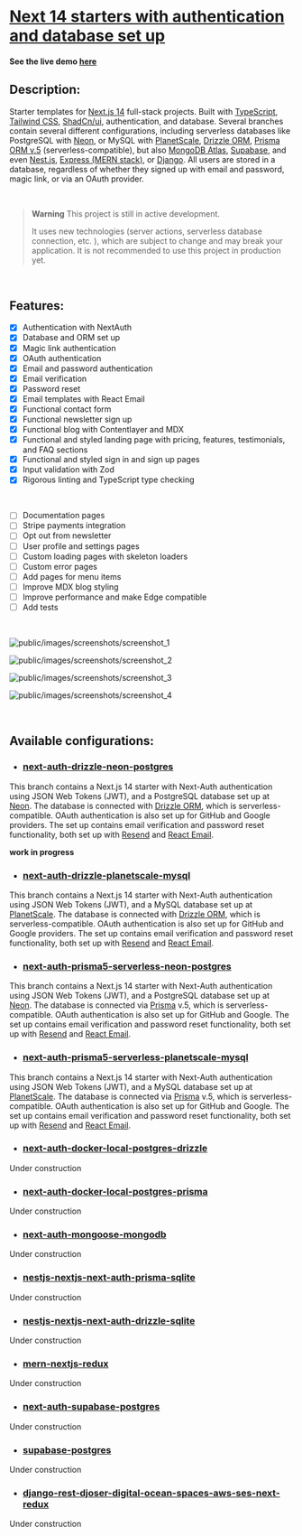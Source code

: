 # [Next 14 starters with authentication and database set up](https://saasyland.com)

#### See the live demo [here](https://saasyland.com)

## Description:

Starter templates for [Next.js 14](https://nextjs.org/) full-stack projects. Built with [TypeScript](https://www.typescriptlang.org/), [Tailwind CSS](https://tailwindcss.com/), [ShadCn/ui](https://ui.shadcn.com/), authentication, and database. Several branches contain several different configurations, including serverless databases like PostgreSQL with [Neon](https://neon.tech), or MySQL with [PlanetScale](https://planetscale.com), [Drizzle ORM](https://orm.drizzle.team/), [Prisma ORM v.5](https://www.prisma.io/) (serverless-compatible), but also [MongoDB Atlas](https://www.mongodb.com/atlas/database), [Supabase](https://supabase.com/), and even [Nest.js](https://nestjs.com/), [Express (MERN stack)](https://expressjs.com/), or [Django](https://www.djangoproject.com/). All users are stored in a database, regardless of whether they signed up with email and password, magic link, or via an OAuth provider.

<br />

> **Warning**
> This project is still in active development.
>
> It uses new technologies (server actions, serverless database connection, etc. ), which are subject to change and may break your application.
> It is not recommended to use this project in production yet.

<br />

## Features:

- [x] Authentication with NextAuth
- [x] Database and ORM set up
- [x] Magic link authentication
- [x] OAuth authentication
- [x] Email and password authentication
- [x] Email verification
- [x] Password reset
- [x] Email templates with React Email
- [x] Functional contact form
- [x] Functional newsletter sign up
- [x] Functional blog with Contentlayer and MDX
- [x] Functional and styled landing page with pricing, features, testimonials, and FAQ sections
- [x] Functional and styled sign in and sign up pages
- [x] Input validation with Zod
- [x] Rigorous linting and TypeScript type checking

<br />

- [ ] Documentation pages
- [ ] Stripe payments integration
- [ ] Opt out from newsletter
- [ ] User profile and settings pages
- [ ] Custom loading pages with skeleton loaders
- [ ] Custom error pages
- [ ] Add pages for menu items
- [ ] Improve MDX blog styling
- [ ] Improve performance and make Edge compatible
- [ ] Add tests

<br />

![public/images/screenshots/screenshot_1](./public/images/screenshots/screenshot_1.png)

![public/images/screenshots/screenshot_2](./public/images/screenshots/screenshot_2.png)

![public/images/screenshots/screenshot_3](./public/images/screenshots/screenshot_3.png)

![public/images/screenshots/screenshot_4](./public/images/screenshots/screenshot_4.png)

<br />

## Available configurations:

- ### [next-auth-drizzle-neon-postgres](https://github.com/pjborowiecki/SAASY-LAND-Next-14-Starters-With-Authentication-And-Database-Implemented/tree/next-auth-drizzle-planetscale-mysql)

This branch contains a Next.js 14 starter with Next-Auth authentication using JSON Web Tokens (JWT), and a PostgreSQL database set up at [Neon](https://neon.tech). The database is connected with [Drizzle ORM](https://orm.drizzle.team), which is serverless-compatible. OAuth authentication is also set up for GitHub and Google providers. The set up contains email verification and password reset functionality, both set up with [Resend](https://resend.com) and [React Email](https://react).

**work in progress**

- ### [next-auth-drizzle-planetscale-mysql](https://github.com/pjborowiecki/SAASY-LAND-Next-14-Starters-With-Authentication-And-Database-Implemented/tree/next-auth-drizzle-planetscale-mysql)

This branch contains a Next.js 14 starter with Next-Auth authentication using JSON Web Tokens (JWT), and a MySQL database set up at [PlanetScale](https://planetscale.com). The database is connected with [Drizzle ORM](https://orm.drizzle.team/), which is serverless-compatible. OAuth authentication is also set up for GitHub and Google providers. The set up contains email verification and password reset functionality, both set up with [Resend](https://resend.com) and [React Email](https://react.email/).

- ### [next-auth-prisma5-serverless-neon-postgres](https://github.com/pjborowiecki/SAASY-LAND-Next-14-Starters-With-Authentication-And-Database-Implemented/tree/next-auth-prisma5-serverless-neon-postgres)

This branch contains a Next.js 14 starter with Next-Auth authentication using JSON Web Tokens (JWT), and a PostgreSQL database set up at [Neon](https://neon.tech). The database is connected via [Prisma](https://prisma.io) v.5, which is serverless-compatible. OAuth authentication is also set up for GitHub and Google. The set up contains email verification and password reset functionality, both set up with [Resend](https://resend.com) and [React Email](https://react.email/).

- ### [next-auth-prisma5-serverless-planetscale-mysql](https://github.com/pjborowiecki/SAASY-LAND-Next-14-Starters-With-Authentication-And-Database-Implemented/tree/next-auth-prisma5-serverless-planetscale-mysql)

This branch contains a Next.js 14 starter with Next-Auth authentication using JSON Web Tokens (JWT), and a MySQL database set up at [PlanetScale](https://planetscale.com). The database is connected via [Prisma](https://prisma.io) v.5, which is serverless-compatible. OAuth authentication is also set up for GitHub and Google. The set up contains email verification and password reset functionality, both set up with [Resend](https://resend.com) and [React Email](https://react.email/).

- ### [next-auth-docker-local-postgres-drizzle](https://github.com/pjborowiecki/SAASY-LAND-Next-14-Starters-With-Authentication-And-Database-Implemented/tree/next-auth-docker-local-postgres-drizzle)

Under construction

- ### [next-auth-docker-local-postgres-prisma](https://github.com/pjborowiecki/SAASY-LAND-Next-14-Starters-With-Authentication-And-Database-Implemented/tree/next-auth-docker-local-postgres-prisma)

Under construction

- ### [next-auth-mongoose-mongodb](https://github.com/pjborowiecki/SAASY-LAND-Next-14-Starters-With-Authentication-And-Database-Implemented/tree/next-auth-mongoose-mongodb)

Under construction

- ### [nestjs-nextjs-next-auth-prisma-sqlite](https://github.com/pjborowiecki/SAASY-LAND-Next-14-Starters-With-Authentication-And-Database-Implemented/tree/nestjs-nextjs-next-auth-prisma-sqlite)

Under construction

- ### [nestjs-nextjs-next-auth-drizzle-sqlite](https://github.com/pjborowiecki/SAASY-LAND-Next-14-Starters-With-Authentication-And-Database-Implemented/tree/nestjs-nextjs-next-auth-drizzle-sqlite)

Under construction

- ### [mern-nextjs-redux](https://github.com/pjborowiecki/SAASY-LAND-Next-14-Starters-With-Authentication-And-Database-Implemented/tree/mern-nextjs-redux)

Under construction

- ### [next-auth-supabase-postgres](https://github.com/pjborowiecki/SAASY-LAND-Next-14-Starters-With-Authentication-And-Database-Implemented/tree/next-auth-supabase-postgres)

Under construction

- ### [supabase-postgres](https://github.com/pjborowiecki/SAASY-LAND-Next-14-Starters-With-Authentication-And-Database-Implemented/tree/supabase-postgres)

Under construction

- ### [django-rest-djoser-digital-ocean-spaces-aws-ses-next-redux](https://github.com/pjborowiecki/SAASY-LAND-Next-14-Starters-With-Authentication-And-Database-Implemented/tree/django-rest-djoser-digital-ocean-spaces-aws-ses-next-redux)

Under construction
